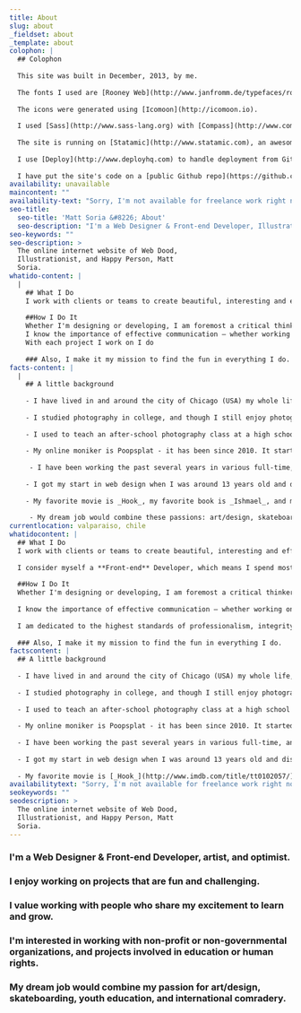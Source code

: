 ```yaml
---
title: About
slug: about
_fieldset: about
_template: about
colophon: |
  ## Colophon
  
  This site was built in December, 2013, by me.
  
  The fonts I used are [Rooney Web](http://www.janfromm.de/typefaces/rooney/web/) and [Europa](http://www.europatype.com/articledetail/17), and are hosted with [Typekit](https://typekit.com/).
  
  The icons were generated using [Icomoon](http://icomoon.io).
  
  I used [Sass](http://www.sass-lang.org) with [Compass](http://www.compass-style.org) to pre-process my css, and coded in [Sublime Text 3](http://www.sublimetext.com).
  
  The site is running on [Statamic](http://www.statamic.com), an awesome, dynamic flat-file CMS built on PHP.
  
  I use [Deploy](http://www.deployhq.com) to handle deployment from Github.
  
  I have put the site's code on a [public Github repo](https://github.com/poopsplat/mattsoria), so feel free to take a look, and make suggestions.
availability: unavailable
maincontent: ""
availability-text: "Sorry, I'm not available for freelance work right now!"
seo-title:
  seo-title: 'Matt Soria &#8226; About'
  seo-description: "I'm a Web Designer & Front-end Developer, Illustrator, and Photographer from Chicago, IL, living and working in Valparaiso, Chile."
seo-keywords: ""
seo-description: >
  The online internet website of Web Dood,
  Illustrationist, and Happy Person, Matt
  Soria.
whatido-content: |
  |
    ## What I Do
    I work with clients or teams to create beautiful, interesting and effective designs for the web, and build those designs on top of a solid (but responsive) foundation of scalable, semantic, and [future-friendly](http://futurefriendlyweb.com/thinking.html) code.
  
    ##How I Do It
    Whether I'm designing or developing, I am foremost a critical thinker, and approach every project with an open mind and the drive to get the very best results. I don't pretend to know everything, and indeed believe that my willingness to explore new and unknown concepts is one of my greatest strengths. To me, every project is a new opportunity to learn, and improve my craft.
    I know the importance of effective communication — whether working on a team, or one-on-one with a client — and I value it as much as you do. Honesty is my priority when it comes to building a relationship with anyone I work with. I like to operate with complete transparency, so we can trust that we are always on the same page.
    With each project I work on I do
  
    ### Also, I make it my mission to find the fun in everything I do.
facts-content: |
  |
    ## A little background
  
    - I have lived in and around the city of Chicago (USA) my whole life, until I moved to Valparaiso, Chile in July of 2013 - where I'm currently living and working. I made a blog called Permiso Valparaiso that I occasionally update with photos, and thoughts about my experiences here.
  
    - I studied photography in college, and though I still enjoy photography, I'm not pursing a career in it.
  
    - I used to teach an after-school photography class at a high school in Chicago.
  
    - My online moniker is Poopsplat - it has been since 2010. It started out just as a silly name when I created my first blog at Poopsplat.com (on hiatus), and it just stuck. Friends call me "Poops", "Poopers" or "Poopies".
  
     - I have been working the past several years in various full-time, and contract positions as a Web Designer/Front-end Developer, as well as freelancing - which I still do occasionally.
  
    - I got my start in web design when I was around 13 years old and discovered Yahoo Geocities, where I made many sites for my friends and I to post pictures and videos of us skateboarding.
  
    - My favorite movie is _Hook_, my favorite book is _Ishmael_, and my favorite day is Halloween.
  
     - My dream job would combine these passions: art/design, skateboarding, youth education, international comradery
currentlocation: valparaiso, chile
whatidocontent: |
  ## What I Do
  I work with clients or teams to create beautiful, interesting and effective designs for the web, and build those designs on top of a solid (but responsive) foundation of scalable, semantic, and [future-friendly](http://futurefriendlyweb.com/thinking.html) code.
  
  I consider myself a **Front-end** Developer, which means I spend most of my time writing in **HTML**, **CSS** (Sass actually), and **JavaScript** (jQuery is my flavor), but I also spend a bit of time working with **PHP**. A website will get really stale, really fast if you can't edit or add to it, so I build sites for **content management systems** (CMS) like [WordPress](http://wordpress.org), [Statamic](http://statamic.com), and [Perch](http://grabaperch.com), which are my current favorites, but I will work with any CMS that best fits your project's needs.
  
  ##How I Do It
  Whether I'm designing or developing, I am foremost a critical thinker, and approach every project with an open mind and the drive to get the very best results. I don't pretend to know everything, and indeed believe that my willingness to explore new and unknown concepts is one of my greatest strengths. To me, every project is a new opportunity to learn, and improve my craft.
  
  I know the importance of effective communication — whether working on a team, or one-on-one with a client — and I value it as much as you do. Honesty is my priority when it comes to building a relationship with anyone I work with. I like to operate with complete transparency, so we can trust that we are always on the same page.
  
  I am dedicated to the highest standards of professionalism, integrity, and competence and promise to uphold the spirit and letter of the [Code of Professional Conduct](http://designproacademy.org/code-of-professional-conduct.html).
  
  ### Also, I make it my mission to find the fun in everything I do.
factscontent: |
  ## A little background
  
  - I have lived in and around the city of Chicago (USA) my whole life, until I moved to Valparaiso, Chile in July of 2013 - where I'm currently living and working. I made a blog called Permiso Valparaiso that I occasionally update with photos, and thoughts about my experiences here.
  
  - I studied photography in college, and though I still enjoy photography, I'm not pursing a career in it.
  
  - I used to teach an after-school photography class at a high school in Chicago.
  
  - My online moniker is Poopsplat - it has been since 2010. It started out just as a silly name when I created my first blog at Poopsplat.com (on hiatus), and it just stuck. Friends call me "Poops", "Poopers" or "Poopies".
  
  - I have been working the past several years in various full-time, and contract positions as a Web Designer/Front-end Developer, as well as freelancing - which I still do occasionally.
  
  - I got my start in web design when I was around 13 years old and discovered Yahoo Geocities, where I made many sites for my friends and I to post pictures and videos of us skateboarding.
  
  - My favorite movie is [_Hook_](http://www.imdb.com/title/tt0102057/), my favorite book is [_Ishmael_](http://en.wikipedia.org/wiki/Ishmael_%28novel%29), and my favorite day is Halloween.
availabilitytext: "Sorry, I'm not available for freelance work right now!"
seokeywords: ""
seodescription: >
  The online internet website of Web Dood,
  Illustrationist, and Happy Person, Matt
  Soria.
---
```

### I'm a Web Designer & Front-end Developer, artist, and **optimist**.
### I enjoy working on projects that are **fun** and **challenging**.
### I value working with people who share my excitement to **learn** and **grow**.
### I'm interested in working with **non-profit** or **non-governmental organizations**, and projects involved in **education** or **human rights**.
### My dream job would combine my passion for art/design, skateboarding, youth education, and **international comradery**.